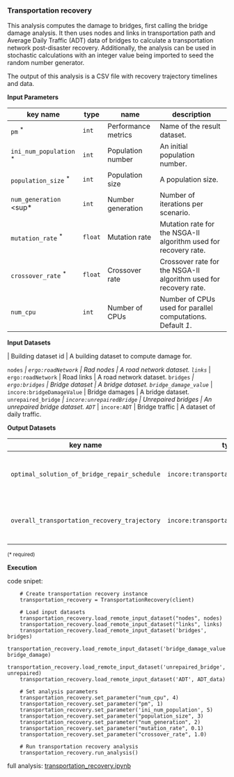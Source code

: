 ### Transportation recovery

This analysis computes the damage to bridges, first calling the bridge damage analysis. It then uses nodes and links 
in transportation path and Average Daily Traffic (ADT) data of bridges to calculate a transportation network post-disaster recovery.
Additionally, the analysis can be used in stochastic calculations with an integer value being imported 
to seed the random number generator.

The output of this analysis is a CSV file with recovery trajectory timelines and data.

**Input Parameters**

key name | type | name | description
--- | --- | --- | ---
`pm` <sup>*</sup> | `int` | Performance metrics | Name of the result dataset.
`ini_num_population` <sup>*</sup> | `int` | Population number | An initial population number.
`population_size` <sup>*</sup> | `int` | Population size | A population size.
`num_generation` <sup*</sup> | `int` | Number generation | Number of iterations per scenario.
`mutation_rate` <sup>*</sup> | `float` | Mutation rate | Mutation rate for the NSGA-II algorithm used for recovery rate.
`crossover_rate` <sup>*</sup> | `float` | Crossover rate | Crossover rate for the NSGA-II algorithm used for recovery rate.
`num_cpu` | `int` | Number of CPUs | Number of CPUs used for parallel computations. <br>Default *1*.

**Input Datasets** 

| Building dataset id |  A building dataset to compute damage for.

`nodes` <sup>*</sup> | `ergo:roadNetwork` | Rad nodes | A road network dataset.
`links` <sup>*</sup> | `ergo:roadNetwork` | Road links | A road network dataset.
`bridges` <sup>*</sup> | `ergo:bridges` | Bridge dataset | A bridge dataset.
`bridge_damage_value` <sup>*</sup> | `incore:bridgeDamageValue` | Bridge damages | A bridge dataset.
`unrepaired_bridge` <sup>*</sup> | `incore:unrepairedBridge` | Unrepaired bridges | An unrepaired bridge dataset.
`ADT` <sup>*</sup> | `incore:ADT` | Bridge traffic | A dataset of daily traffic.

**Output Datasets**

key name | type | name | description
--- | --- | --- | ---
`optimal_solution_of_bridge_repair_schedule` | `incore:transportationRepairSchedule` | Repair schedule | A dataset containing results (format: CSV).
`overall_transportation_recovery_trajectory` | `incore:transportationRecovery` | Recovery trajectory | A dataset containing results (format: CSV).

<small>(* required)</small>

**Execution**

code snipet:

```
    # Create transportation recovery instance
    transportation_recovery = TransportationRecovery(client)

    # Load input datasets
    transportation_recovery.load_remote_input_dataset("nodes", nodes)
    transportation_recovery.load_remote_input_dataset("links", links)
    transportation_recovery.load_remote_input_dataset('bridges', bridges)
    transportation_recovery.load_remote_input_dataset('bridge_damage_value', bridge_damage)
    transportation_recovery.load_remote_input_dataset('unrepaired_bridge', unrepaired)
    transportation_recovery.load_remote_input_dataset('ADT', ADT_data)

    # Set analysis parameters
    transportation_recovery.set_parameter("num_cpu", 4)
    transportation_recovery.set_parameter("pm", 1)
    transportation_recovery.set_parameter('ini_num_population', 5)
    transportation_recovery.set_parameter("population_size", 3)
    transportation_recovery.set_parameter("num_generation", 2)
    transportation_recovery.set_parameter("mutation_rate", 0.1)
    transportation_recovery.set_parameter("crossover_rate", 1.0)

    # Run transportation recovery analysis
    transportation_recovery.run_analysis()
```

full analysis: [transportation_recovery.ipynb](https://github.com/IN-CORE/pyincore/blob/master/pyincore/analyses/transportationrecovery/transportation_recovery.ipynb)